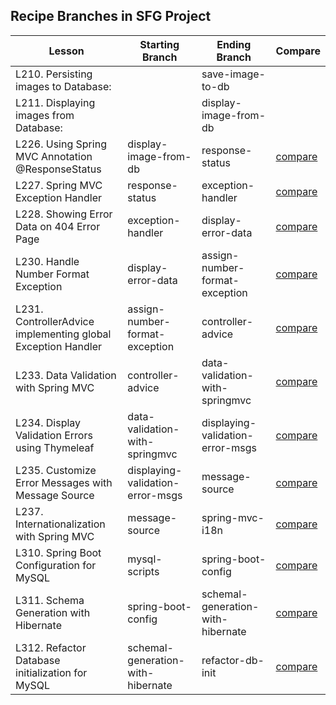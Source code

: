 Recipe Branches in SFG Project
---------------

| Lesson                                            | Starting Branch | Ending Branch   | Compare   |
|---------------------------------------------------|-----------------|-----------------|-----------|
| L210. Persisting images to Database:              |  | save-image-to-db       |  |
| L211. Displaying images from Database:            |  | display-image-from-db  |  |
| L226. Using Spring MVC Annotation @ResponseStatus | display-image-from-db | response-status       | [compare](https://github.com/springframeworkguru/spring5-recipe-app/compare/display-image-from-db...response-status) |
| L227. Spring MVC Exception Handler                | response-status       | exception-handler     | [compare](https://github.com/springframeworkguru/spring5-recipe-app/compare/response-status...exception-handler) |
| L228. Showing Error Data on 404 Error Page        | exception-handler     | display-error-data     | [compare](https://github.com/springframeworkguru/spring5-recipe-app/compare/exception-handler...display-error-data) |
| L230. Handle Number Format Exception              | display-error-data    | assign-number-format-exception    | [compare](https://github.com/springframeworkguru/spring5-recipe-app/compare/display-error-data...assign-number-format-exception) |
| L231. ControllerAdvice implementing global Exception Handler  | assign-number-format-exception    | controller-advice | [compare](https://github.com/springframeworkguru/spring5-recipe-app/compare/display-error-data...assign-number-format-exception) |
| L233. Data Validation with Spring MVC             | controller-advice    | data-validation-with-springmvc | [compare](https://github.com/springframeworkguru/spring5-recipe-app/compare/controller-advice...data-validation-with-springmvc) |
| L234. Display Validation Errors using Thymeleaf   | data-validation-with-springmvc | displaying-validation-error-msgs | [compare](https://github.com/springframeworkguru/spring5-recipe-app/compare/data-validation-with-springmvc...displaying-validation-error-msgs) |
| L235. Customize Error Messages with Message Source   | displaying-validation-error-msgs | message-source | [compare](https://github.com/springframeworkguru/spring5-recipe-app/compare/displaying-validation-error-msgs...message-source) |
| L237. Internationalization with Spring MVC   | message-source | spring-mvc-i18n | [compare](https://github.com/springframeworkguru/spring5-recipe-app/compare/message-source...spring-mvc-i18n) |
| L310. Spring Boot Configuration for MySQL   | mysql-scripts | spring-boot-config | [compare](https://github.com/springframeworkguru/spring5-mysql-recipe-app/compare/mysql-scripts...spring-boot-config) |
| L311. Schema Generation with Hibernate   | spring-boot-config | schemal-generation-with-hibernate | [compare](https://github.com/springframeworkguru/spring5-mysql-recipe-app/compare/spring-boot-config...schemal-generation-with-hibernate) |
| L312. Refactor Database initialization for MySQL   | schemal-generation-with-hibernate | refactor-db-init | [compare](https://github.com/springframeworkguru/spring5-mysql-recipe-app/compare/schemal-generation-with-hibernate...refactor-db-init) |